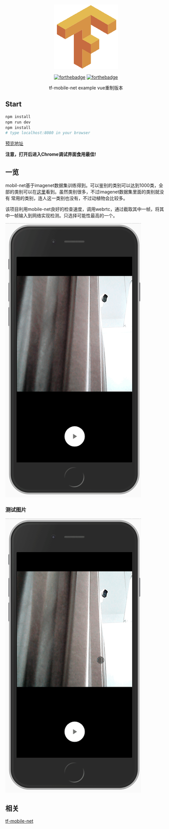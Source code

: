 <div align="center">

<img src="https://raw.githubusercontent.com/JiangWeixian/tf-mobilenet-vue/webpack-stage-young/build/logo.png" style="width: 100"/>

[![forthebadge](https://forthebadge.com/images/badges/made-with-vue.svg)](https://forthebadge.com)
[![forthebadge](https://forthebadge.com/images/badges/built-by-codebabes.svg)](https://forthebadge.com)

<p>tf-mobile-net example vue重制版本</p>
</div>

## Start

```bash
npm install
npm run dev
npm install
# type localhost:8080 in your browser
```

[预览地址](https://jiangweixian.github.io/tf-mobilenet-vue/dist/#/camera)

**注意，打开后进入Chrome调试界面食用最佳!**

## 一览

mobil-net基于imagenet数据集训练得到。可以鉴别的类别可以达到1000类，全部的类别可以在[这里](https://github.com/tensorflow/tfjs-examples/blob/master/mobilenet/imagenet_classes.js)看到。虽然类别很多，不过imagenet数据集里面的类别就没有
常用的类别，连人这一类别也没有，不过动植物会比较多。

该项目利用mobile-net良好的检查速度，调用webrtc，通过截取其中一帧，将其中一帧输入到网络实现检测。只选择可能性最高的一个。

<img src="https://raw.githubusercontent.com/JiangWeixian/tf-mobilenet-vue/dev/docs/camera-example.gif" />

### 测试图片

<img src="https://raw.githubusercontent.com/JiangWeixian/tf-mobilenet-vue/dev/docs/shark-example.gif" />

## 相关

[tf-mobile-net](https://github.com/tensorflow/tfjs-models/tree/master/mobilenet)
